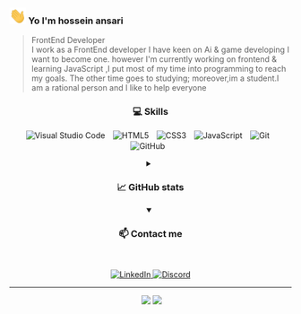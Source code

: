 
<h3> <img src="https://github.com/Parply/Parply/blob/master/.github/Hi.gif?raw=true" width="30px"> Yo <b>I'm hossein ansari</b> </h3> 

> FrontEnd Developer <br>
> I work as a FrontEnd developer
I have keen on Ai & game developing I want to become one. however I'm currently working on frontend & learning JavaScript ,I put most of my time into programming to reach my goals. The other time goes to studying; moreover,im a student.I am a rational person and I like to help everyone

<h3 align="center"> 💻 Skills</h3>

<p align=center>
<img align="center" alt="Visual Studio Code" width="60px" src="https://cdn.jsdelivr.net/gh/devicons/devicon/icons/vscode/vscode-original.svg" style="padding-right:10px;" />
<img align="center" alt="HTML5" width="60px" src="https://cdn.jsdelivr.net/gh/devicons/devicon/icons/html5/html5-original.svg" style="padding-right:10px;" />
<img align="center" alt="CSS3" width="60px" src="https://cdn.jsdelivr.net/gh/devicons/devicon/icons/css3/css3-original.svg" style="padding-right:10px;" />
<img align="center" alt="JavaScript" width="60px" src="https://cdn.jsdelivr.net/gh/devicons/devicon/icons/javascript/javascript-original.svg" style="padding-right:10px;" />
<img align="center" alt="Git" width="60px" src="https://cdn.jsdelivr.net/gh/devicons/devicon/icons/git/git-original.svg" style="padding-right:10px;" />
<img align="center" alt="GitHub" width="60px" src="https://user-images.githubusercontent.com/3369400/139447912-e0f43f33-6d9f-45f8-be46-2df5bbc91289.png" style="padding-right:10px;" />
</p>

<details>
<summary align="center"> <h3><b>📈 GitHub stats </b></h3></summary>

<p align="center">
 <br>
 <img align="center" src="https://github-readme-stats.vercel.app/api?username=hossein-ansari&theme=dark">
 <br>
 <br>
 <img align="center" src="https://github-readme-streak-stats.herokuapp.com/?user=hossein-ansari&theme=dark">
 <br>
 <br>
 <img align="center" src="https://github-readme-stats.vercel.app/api/top-langs/?username=hossein-ansari&theme=dark">

</p>
</details>

 
<details open>
<summary align="center"> <h3><b>📫 Contact me </b></h3></summary>
 <br>
<p align="center">
<a href="https://www.linkedin.com/in/hossein-ansary/"><img alt="LinkedIn" src="https://img.shields.io/badge/LinkedIn-0077B5?style=for-the-badge&logo=linkedin&logoColor=white"</a>
<a href="https://discordapp.com/users/751202770819743764/"><img alt="Discord" src="https://dcbadge.vercel.app/api/shield/751202770819743764"></a>
</p>
</details>

------

<p align="center">
  <img src="https://komarev.com/ghpvc/?username=hossein-ansari" alt="" />
    <a href="https://github.com/hossein-ansari/"><img src="https://img.shields.io/github/followers/hossein-ansari?style=flat-square?color=%234CC61E&label=GitHub%20Followers%20"/></a>
   <a href="https://github.com/hossein-ansari/"><img src="https://img.shields.io/github/last-commit/Parply/Parply?style=flat-square?color=red&label=Last%20Updated%20"/></a>
</p>
